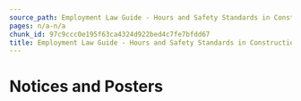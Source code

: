 ```yaml
---
source_path: Employment Law Guide - Hours and Safety Standards in Construction Contracts.md
pages: n/a-n/a
chunk_id: 97c9ccc0e195f63ca4324d922bed4c7fe7bfdd67
title: Employment Law Guide - Hours and Safety Standards in Construction Contracts
---
```

# Notices and Posters
